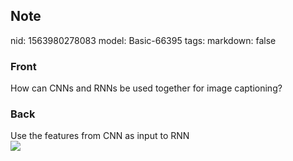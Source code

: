 ## Note
nid: 1563980278083
model: Basic-66395
tags: 
markdown: false

### Front
How can CNNs and RNNs be used together for image captioning?

### Back
<div>
  Use the features from CNN as input to RNN
</div><img src="Screenshot%202019-07-24%20at%2017.02.52.png">

